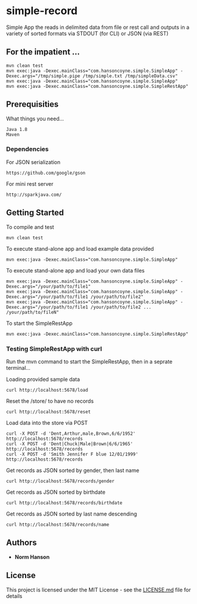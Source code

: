 # simple-record
Simple App the reads in delimited data from file or rest call and outputs in a variety of sorted formats via STDOUT (for CLI) or JSON (via REST) 

## For the impatient ...
```
mvn clean test
mvn exec:java -Dexec.mainClass="com.hansoncoyne.simple.SimpleApp" -Dexec.args="/tmp/simple.pipe /tmp/simple.txt /tmp/simpleData.csv"
mvn exec:java -Dexec.mainClass="com.hansoncoyne.simple.SimpleApp"
mvn exec:java -Dexec.mainClass="com.hansoncoyne.simple.SimpleRestApp"
```


## Prerequisities

What things you need...
```
Java 1.8
Maven
```

### Dependencies 
For JSON serialization
```
https://github.com/google/gson
```

For mini rest server
```
http://sparkjava.com/
```

## Getting Started

To compile and test 
```
mvn clean test
```

To execute stand-alone app and load example data provided
```
mvn exec:java -Dexec.mainClass="com.hansoncoyne.simple.SimpleApp"
```

To execute stand-alone app and load your own data files 
```
mvn exec:java -Dexec.mainClass="com.hansoncoyne.simple.SimpleApp" -Dexec.args="/your/path/to/file1"
mvn exec:java -Dexec.mainClass="com.hansoncoyne.simple.SimpleApp" -Dexec.args="/your/path/to/file1 /your/path/to/file2"
mvn exec:java -Dexec.mainClass="com.hansoncoyne.simple.SimpleApp" -Dexec.args="/your/path/to/file1 /your/path/to/file2 ... /your/path/to/fileN"
```

To start the SimpleRestApp
```
mvn exec:java -Dexec.mainClass="com.hansoncoyne.simple.SimpleRestApp"
```

### Testing SimpleRestApp with curl 
Run the mvn command to start the SimpleRestApp, then in a seprate terminal...

Loading provided sample data
```
curl http://localhost:5678/load
```

Reset the /store/ to have no records
```
curl http://localhost:5678/reset
```

Load data into the store via POST
```
curl -X POST -d 'Dent,Arthur,male,Brown,6/6/1952' http://localhost:5678/records
curl -X POST -d 'Dent|Chuck|Male|Brown|6/6/1965' http://localhost:5678/records
curl -X POST -d 'Smith Jennifer F blue 12/01/1999' http://localhost:5678/records
```

Get records as JSON sorted by gender, then last name
```
curl http://localhost:5678/records/gender
```

Get records as JSON sorted by birthdate
```
curl http://localhost:5678/records/birthdate
```

Get records as JSON sorted by last name descending
```
curl http://localhost:5678/records/name
```

## Authors

* **Norm Hanson** 

## License

This project is licensed under the MIT License - see the [LICENSE.md](LICENSE.md) file for details
